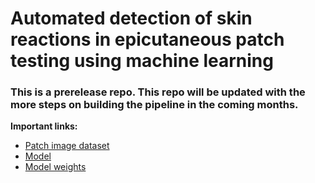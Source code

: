 # Automated detection of skin reactions in epicutaneous patch testing using machine learning
### This is a prerelease repo. This repo will be updated with the more steps on building the pipeline in the coming months.
**Important links:**
  - [Patch image dataset](https://stanfordmedicine.box.com/v/mlpatchtesting)
  - [Model](https://github.com/sarinlab/patch-testing-pipeline/releases/download/v0.0/model.h5)
  - [Model weights](https://github.com/sarinlab/patch-testing-pipeline/releases/download/v0.0/model_weights.h5)
